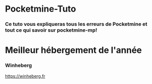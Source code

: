 # Pocketmine-Tuto

### Ce tuto vous expliqueras tous les erreurs de Pocketmine et tout ce qui savoir sur pocketmine-mp!

# Meilleur hébergement de l'année 

### Winheberg

https://winheberg.fr

